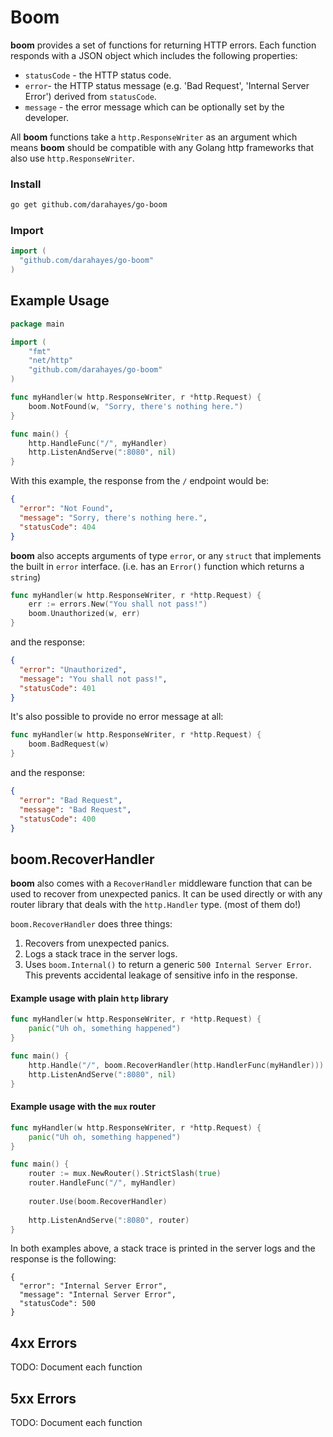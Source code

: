 # Boom

**boom** provides a set of functions for returning HTTP errors. Each function responds with a JSON object which includes the following properties:

- `statusCode` - the HTTP status code.
- `error`- the HTTP status message (e.g. 'Bad Request', 'Internal Server Error') derived from `statusCode`.
- `message` - the error message which can be optionally set by the developer.

All **boom** functions take a `http.ResponseWriter` as an argument which means **boom** should be compatible with any Golang http frameworks that also use `http.ResponseWriter`. 

### Install

```bash
go get github.com/darahayes/go-boom
```

### Import

```go
import (
  "github.com/darahayes/go-boom"
)
```

## Example Usage

```go
package main

import (
	"fmt"
	"net/http"
	"github.com/darahayes/go-boom"
)

func myHandler(w http.ResponseWriter, r *http.Request) {
	boom.NotFound(w, "Sorry, there's nothing here.")
}

func main() {
	http.HandleFunc("/", myHandler)
	http.ListenAndServe(":8080", nil)
}
```

With this example, the response from the `/` endpoint would be:

```json
{
  "error": "Not Found",
  "message": "Sorry, there's nothing here.",
  "statusCode": 404
}
```

**boom** also accepts arguments of type `error`, or any `struct` that implements the built in `error` interface. (i.e. has an `Error()` function which returns a `string`)

```go
func myHandler(w http.ResponseWriter, r *http.Request) {
	err := errors.New("You shall not pass!")
	boom.Unauthorized(w, err)
}
```

and the response:

```json
{
  "error": "Unauthorized",
  "message": "You shall not pass!",
  "statusCode": 401
}
```
It's also possible to provide no error message at all:

```go
func myHandler(w http.ResponseWriter, r *http.Request) {
	boom.BadRequest(w)
}
```

and the response:

```json
{
  "error": "Bad Request",
  "message": "Bad Request",
  "statusCode": 400
}
```

## boom.RecoverHandler

**boom** also comes with a `RecoverHandler` middleware function that can be used to recover from unexpected panics.
It can be used directly or with any router library that deals with the `http.Handler` type. (most of them do!)

`boom.RecoverHandler` does three things:

1. Recovers from unexpected panics.
2. Logs a stack trace in the server logs.
3. Uses `boom.Internal()` to return a generic `500 Internal Server Error`. This prevents accidental leakage of sensitive info in the response.

#### Example usage with plain `http` library

```go
func myHandler(w http.ResponseWriter, r *http.Request) {
	panic("Uh oh, something happened")
}

func main() {
	http.Handle("/", boom.RecoverHandler(http.HandlerFunc(myHandler)))
	http.ListenAndServe(":8080", nil)
}
```

#### Example usage with the `mux` router

```go
func myHandler(w http.ResponseWriter, r *http.Request) {
	panic("Uh oh, something happened")
}

func main() {
	router := mux.NewRouter().StrictSlash(true)
	router.HandleFunc("/", myHandler)
	
	router.Use(boom.RecoverHandler)
	
	http.ListenAndServe(":8080", router)
}
```

In both examples above, a stack trace is printed in the server logs and the response is the following:

```
{
  "error": "Internal Server Error",
  "message": "Internal Server Error",
  "statusCode": 500
}
```

## 4xx Errors

TODO: Document each function

## 5xx Errors

TODO: Document each function
